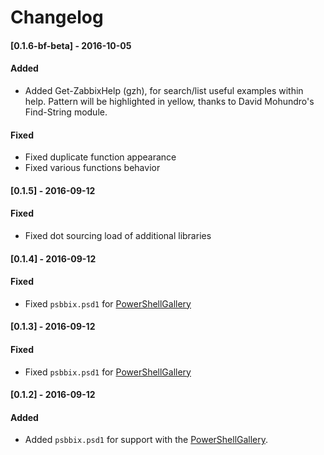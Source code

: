 # Changelog
#### [0.1.6-bf-beta] - 2016-10-05
#### Added
- Added Get-ZabbixHelp (gzh), for search/list useful examples within help. Pattern will be highlighted in yellow, thanks to David Mohundro's Find-String module.
#### Fixed 
- Fixed duplicate function appearance
- Fixed various functions behavior

#### [0.1.5] - 2016-09-12
#### Fixed 
- Fixed dot sourcing load of additional libraries

#### [0.1.4] - 2016-09-12
#### Fixed 
- Fixed `psbbix.psd1` for [PowerShellGallery](https://www.powershellgallery.com)

#### [0.1.3] - 2016-09-12
#### Fixed 
- Fixed `psbbix.psd1` for [PowerShellGallery](https://www.powershellgallery.com)

#### [0.1.2] - 2016-09-12
#### Added
- Added `psbbix.psd1` for support with the [PowerShellGallery](https://www.powershellgallery.com).
